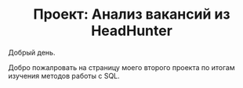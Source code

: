 # <center> Проект: Анализ вакансий из HeadHunter
Добрый день.

Добро пожалровать на страницу моего второго проекта по итогам изучения методов работы с SQL.